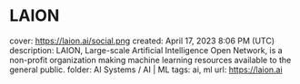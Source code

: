 # LAION

cover: https://laion.ai/social.png
created: April 17, 2023 8:06 PM (UTC)
description: LAION, Large-scale Artificial Intelligence Open Network, is a non-profit organization making machine learning resources available to the general public.
folder: AI Systems / AI | ML
tags: ai, ml
url: https://laion.ai